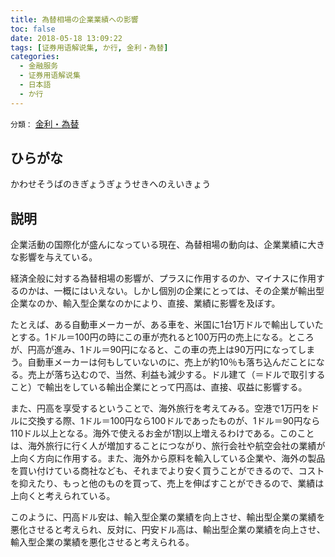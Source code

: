 ```yaml
---
title: 為替相場の企業業績への影響
toc: false
date: 2018-05-18 13:09:22
tags: [证券用语解说集, か行, 金利・為替]
categories:
  - 金融服务
  - 证券用语解说集
  - 日本語
  - か行
---
```


`分類：` [金利・為替](/tags/金利・為替/)

## ひらがな

かわせそうばのきぎょうぎょうせきへのえいきょう

## 説明

企業活動の国際化が盛んになっている現在、為替相場の動向は、企業業績に大きな影響を与えている。

経済全般に対する為替相場の影響が、プラスに作用するのか、マイナスに作用するのかは、一概にはいえない。しかし個別の企業にとっては、その企業が輸出型企業なのか、輸入型企業なのかにより、直接、業績に影響を及ぼす。

たとえば、ある自動車メーカーが、ある車を、米国に1台1万ドルで輸出していたとする。1ドル＝100円の時にこの車が売れると100万円の売上になる。ところが、円高が進み、1ドル＝90円になると、この車の売上は90万円になってしまう。自動車メーカーは何もしていないのに、売上が約10％も落ち込んだことになる。売上が落ち込むので、当然、利益も減少する。ドル建て（＝ドルで取引すること）で輸出をしている輸出企業にとって円高は、直接、収益に影響する。

また、円高を享受するということで、海外旅行を考えてみる。空港で1万円をドルに交換する際、1ドル＝100円なら100ドルであったものが、1ドル＝90円なら110ドル以上となる。海外で使えるお金が1割以上増えるわけである。このことは、海外旅行に行く人が増加することにつながり、旅行会社や航空会社の業績が上向く方向に作用する。また、海外から原料を輸入している企業や、海外の製品を買い付けている商社なども、それまでより安く買うことができるので、コストを抑えたり、もっと他のものを買って、売上を伸ばすことができるので、業績は上向くと考えられている。

このように、円高ドル安は、輸入型企業の業績を向上させ、輸出型企業の業績を悪化させると考えられ、反対に、円安ドル高は、輸出型企業の業績を向上させ、輸入型企業の業績を悪化させると考えられる。
